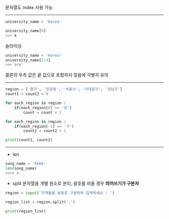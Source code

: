 문자열도 index 사용 가능

---
```python
university_name = 'korea'

university_name[0]
>>> k
```

슬라이싱
```python
university_name = 'korea'
university_name[1:4]
>>>'ore'
```
콜론의 우측 값은 끝 값으로 포함하지 않음에 각별히 유의

---
```python
region = ['중구', '진관동', '서울시', '서대문구', '강남구']
count1 = count2 = 0

for each_region in region :
	if(each_region[0] == '강')
		count = count + 1

for each_region in region :
	if(each_region[-1] == '구')
		count2 = count2 + 1

print(count1, count2)
```

---
- len
```python
song_name = 'kkkk'
len(song_name)
>>>> 4
```

- split
문자열을 개별 원소로 분리, 괄호를 비울 경우 **띄어쓰기가 구분자**
```python
region = input('지역들을 쉼표로 구분하여 입력하세요 : ')

region_list = region.split(',')

print(region_list)
```